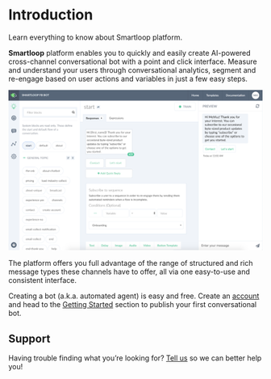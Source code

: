 # Introduction

Learn everything to know about Smartloop platform.

**Smartloop** platform enables you to quickly and easily create AI-powered cross-channel conversational bot with a point and click interface. Measure and understand your users through conversational analytics, segment and re-engage based on user actions and variables in just a few easy steps.

![](./smartloop.png)


The platform offers you full advantage of the range of structured and rich message types these channels have to offer, all via one easy-to-use and consistent interface.

Creating a bot (a.k.a. automated agent) is easy and free. Create an [account](https://dashboard.smartloop.ai) and head to the [Getting Started](/getting-started.md) section to publish your first conversational bot. 

## Support

Having trouble finding what you’re looking for? [Tell us](mailto:hello@smartloop.ai) so we can better help you!
